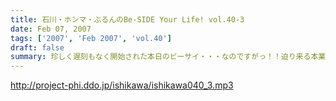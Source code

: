 ```yaml
---
title: 石川・ホンマ・ぶるんのBe-SIDE Your Life! vol.40-3
date: Feb 07, 2007
tags: ['2007', 'Feb 2007', 'vol.40']
draft: false
summary: 珍しく遅刻もなく開始された本日のビーサイ・・・なのですがっ！！迫り来る本業仕事のため少々、ショート気味な三本目です。「DDDP」の締め切りは、2月10日となっています！完全受注限定生産方式のビーサイグッズ販売体制！迷っているあなたは是非ともご注文を。ぶっちゃけ、「アゲアゲTシャツ」はなかなか着れない・・・と躊躇していた私も、今回のパーカは普通に着れる！と思っています！実はできあがりが楽しみです・・・NAMAE
---
```


http://project-phi.ddo.jp/ishikawa/ishikawa040_3.mp3
